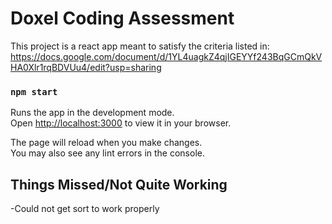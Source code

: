 # Doxel Coding Assessment

This project is a react app meant to satisfy the criteria listed in:
https://docs.google.com/document/d/1YL4uagkZ4qjIGEYYf243BqGCmQkVHA0Xlr1rqBDVUu4/edit?usp=sharing

### `npm start`

Runs the app in the development mode.\
Open [http://localhost:3000](http://localhost:3000) to view it in your browser.

The page will reload when you make changes.\
You may also see any lint errors in the console.

## Things Missed/Not Quite Working

-Could not get sort to work properly

